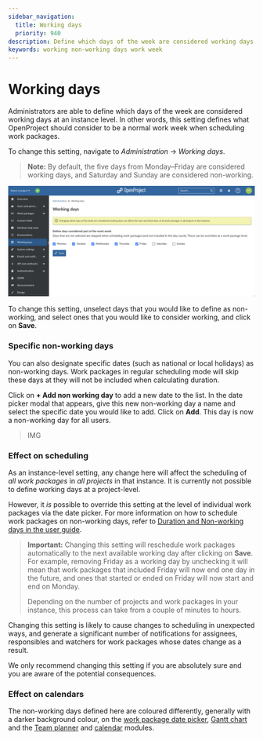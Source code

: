 ```yaml
---
sidebar_navigation:
  title: Working days
  priority: 940
description: Define which days of the week are considered working days for scheduling and calculation of duration
keywords: working non-working days work week
---
```

# Working days

Administrators are able to define which days of the week are considered working days at an instance level. In other words, this setting defines what OpenProject should consider to be a normal work week when scheduling work packages.

To change this setting, navigate to *Administration* → *Working days*.

> **Note:** By default, the five days from Monday–Friday are considered working days, and Saturday and Sunday are considered non-working.

![The 'Working days' entry in Admin settings ](admin-working-days.png)

To change this setting, unselect days that you would like to define as non-working, and select ones that you would like to consider working, and click on **Save**.

### Specific non-working days

You can also designate specific dates (such as national or local holidays) as non-working days. Work packages in regular scheduling mode will skip these days at they will not be included when calculating duration.

Click on **+ Add non working day** to add a new date to the list. In the date picker modal that appears, give this new non-working day a name and select the specific date you would like to add. Click on **Add**. This day is now a non-working day for all users.

> IMG

### Effect on scheduling

As an instance-level setting, any change here will affect the scheduling of *all work packages* in *all projects* in that instance. It is currently not possible to define working days at a project-level. 

However, it *is* possible to override this setting at the level of individual work packages via the date picker. For more information on how to schedule work packages on non-working days, refer to [Duration and Non-working days in the user guide](../../user-guide/work-packages/set-change-dates/#working-days-and-duration).

> **Important:** Changing this setting will reschedule work packages automatically to the next available working day after clicking on **Save**. For example, removing Friday as a working day by unchecking it will mean that work packages that included Friday will now end one day in the future, and ones that started or ended on Friday will now start and end on Monday. 
>
> Depending on the number of projects and work packages in your instance, this process can take from a couple of minutes to hours. 

Changing this setting is likely to cause changes to scheduling in unexpected ways, and generate a significant number of notifications for assignees, responsibles and watchers for work packages whose dates change as a result. 

We only recommend changing this setting if you are absolutely sure and you are aware of the potential consequences.

### Effect on calendars

The non-working days defined here are coloured differently, generally with a darker background colour, on the [work package date picker](../../user-guide/work-packages/set-change-dates/#working-days-and-duration), [Gantt chart](../../user-guide/gantt-chart/) and the [Team planner](../../user-guide/team-planner/) and [calendar](../../user-guide/calendar/) modules.



